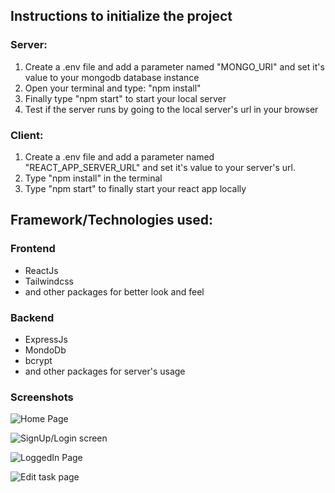 ## Instructions to initialize the project

### Server:

1. Create a .env file and add a parameter named "MONGO_URI" and set it's value to your mongodb database instance
2. Open your terminal and type: "npm install"
3. Finally type "npm start" to start your local server
4. Test if the server runs by going to the local server's url in your browser

### Client:

1. Create a .env file and add a parameter named "REACT_APP_SERVER_URL" and set it's value to your server's url.
2. Type "npm install" in the terminal
3. Type "npm start" to finally start your react app locally

## Framework/Technologies used:

### Frontend

- ReactJs
- Tailwindcss
- and other packages for better look and feel

### Backend

- ExpressJs
- MondoDb
- bcrypt
- and other packages for server's usage


### Screenshots

![Home Page](https://github.com/Sahil-Chhabra-09/To-Do-webapp/assets/122990320/3929cfde-df90-4649-90b8-c4c1a1f9a121)

![SignUp/Login screen](https://github.com/Sahil-Chhabra-09/To-Do-webapp/assets/122990320/d7b1b03c-311c-4ee0-a5b6-d1e32e0e8a07)

![LoggedIn Page](https://github.com/Sahil-Chhabra-09/To-Do-webapp/assets/122990320/7dd2403c-5c33-4554-8834-b45dcf243403)

![Edit task page](https://github.com/Sahil-Chhabra-09/To-Do-webapp/assets/122990320/efcafe61-395e-4a9f-89f9-6384747f9d74)
